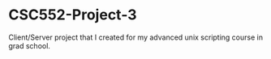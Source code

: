 # CSC552-Project-3
Client/Server project that I created for my advanced unix scripting course in grad school. 
